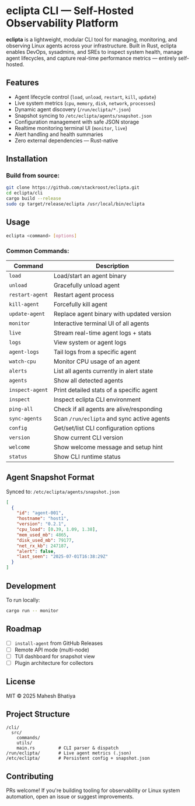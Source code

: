 # eclipta CLI — Self-Hosted Observability Platform

**eclipta** is a lightweight, modular CLI tool for managing, monitoring, and observing Linux agents across your infrastructure. Built in Rust, eclipta enables DevOps, sysadmins, and SREs to inspect system health, manage agent lifecycles, and capture real-time performance metrics — entirely self-hosted.

## Features

- Agent lifecycle control (`load`, `unload`, `restart`, `kill`, `update`)
- Live system metrics (`cpu`, `memory`, `disk`, `network`, `processes`)
- Dynamic agent discovery (`/run/eclipta/*.json`)
- Snapshot syncing to `/etc/eclipta/agents/snapshot.json`
- Configuration management with safe JSON storage
- Realtime monitoring terminal UI (`monitor`, `live`)
- Alert handling and health summaries
- Zero external dependencies — Rust-native

## Installation

### Build from source:
```bash
git clone https://github.com/stackroost/eclipta.git
cd eclipta/cli
cargo build --release
sudo cp target/release/eclipta /usr/local/bin/eclipta
```

## Usage

```bash
eclipta <command> [options]
```

### Common Commands:

| Command           | Description                                  |
|-------------------|----------------------------------------------|
| `load`            | Load/start an agent binary                   |
| `unload`          | Gracefully unload agent                      |
| `restart-agent`   | Restart agent process                        |
| `kill-agent`      | Forcefully kill agent                        |
| `update-agent`    | Replace agent binary with updated version    |
| `monitor`         | Interactive terminal UI of all agents       |
| `live`            | Stream real-time agent logs + stats          |
| `logs`            | View system or agent logs                    |
| `agent-logs`      | Tail logs from a specific agent              |
| `watch-cpu`       | Monitor CPU usage of an agent                |
| `alerts`          | List all agents currently in alert state     |
| `agents`          | Show all detected agents                     |
| `inspect-agent`   | Print detailed stats of a specific agent     |
| `inspect`         | Inspect eclipta CLI environment              |
| `ping-all`        | Check if all agents are alive/responding     |
| `sync-agents`     | Scan `/run/eclipta` and sync active agents   |
| `config`          | Get/set/list CLI configuration options       |
| `version`         | Show current CLI version                     |
| `welcome`         | Show welcome message and setup hint          |
| `status`          | Show CLI runtime status                      |

## Agent Snapshot Format

Synced to: `/etc/eclipta/agents/snapshot.json`

```json
[
  {
    "id": "agent-001",
    "hostname": "host1",
    "version": "0.2.1",
    "cpu_load": [0.39, 1.09, 1.38],
    "mem_used_mb": 4865,
    "disk_used_mb": 79177,
    "net_rx_kb": 247187,
    "alert": false,
    "last_seen": "2025-07-01T16:38:29Z"
  }
]
```

## Development

To run locally:

```bash
cargo run -- monitor
```

## Roadmap

- [ ] `install-agent` from GitHub Releases
- [ ] Remote API mode (multi-node)
- [ ] TUI dashboard for snapshot view
- [ ] Plugin architecture for collectors

## License

MIT © 2025 Mahesh Bhatiya

## Project Structure

```
/cli/
  src/
    commands/
    utils/
    main.rs         # CLI parser & dispatch
/run/eclipta/       # Live agent metrics (.json)
/etc/eclipta/       # Persistent config + snapshot.json
```

## Contributing

PRs welcome! If you're building tooling for observability or Linux system automation, open an issue or suggest improvements.
